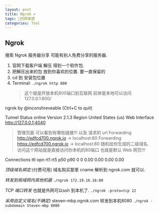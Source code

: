 ```yaml
---
layout: post
title: Ngrok ✔︎
tags: 内网穿透 
categories: Tool
---
```


## Ngrok

搜索 Ngrok 服务器分享 可能有别人免费分享的服务器.


1. 官网下载客户端  解压 得到一个软件包.
2. 把解压出来的包 放到你喜欢的位置. 要一直保留的
3. cd 到 安装包位置
4. Terminal:   `./ngrok http 800 ` 
	> 这个就是开放本机800端口到互联网
	> 前体是本地可以访问 127.0.0.1:800/


ngrok by @inconshreveable                                     (Ctrl+C to quit)

Tunnel Status                 online
Version                       2.1.3
Region                        United States (us)
Web Interface                 http://127.0.0.1:4040
> 管理页面  可以看到有哪些链接!!! 以及 请求的 url
Forwarding                    http://edfcd700.ngrok.io -\> localhost:80
Forwarding                    https://edfcd700.ngrok.io -\> localhost:80
> 随机给你生成的二级域名.  
> 访问这个网站就是直接访问你本机的80端口 也就是默认 Web 网页!!!

Connections                   ttl     opn     rt1     rt5     p50     p90
	                          0       0       0.00    0.00    0.00    0.00



*顶级域名绑定:*(付费可用)
域名购买那里 cname 解析到 ngrok.com 就可以.


*转发到局域网内其他机器*
`./ngrok 172.19.16.16:80`


*TCP 端口转发*
也就是外网可以ssh 到本机了.
`./ngrok -proto=tcp 22`



*采用自定义域名(不确定)* steven-mbp.ngrok.com 转发到本机8080
`./ngrok -subdomain Steven-mbp 8080`